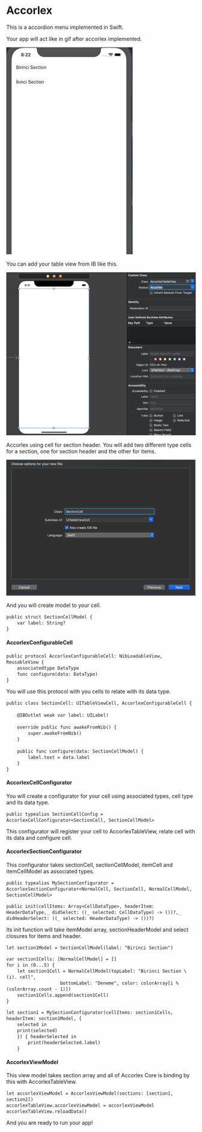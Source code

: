 # Accorlex
This is a accordion menu implemented in Swift.

Your app will act like in gif after accorlex implemented.

![](Resources/accorlex.gif)

You can add your table view from IB like this.

![](Resources/IB-table-view.png)

Accorlex using cell for section header. You will add two different type cells for a section, one for section header and the other for items.

![](Resources/table-view-cell.png)

And you will create model to your cell.

```
public struct SectionCellModel {
    var label: String?
}
```


#### AccorlexConfigurableCell

```
public protocol AccorlexConfigurableCell: NibLoadableView, ReusableView {
    associatedtype DataType
    func configure(data: DataType)
}
```
You will use this protocol with you cells to relate with its data type.

```
public class SectionCell: UITableViewCell, AccorlexConfigurableCell {

    @IBOutlet weak var label: UILabel!

    override public func awakeFromNib() {
        super.awakeFromNib()
    }

    public func configure(data: SectionCellModel) {
        label.text = data.label
    }
}
```


#### AccorlexCellConfigurator

You will create a configurator for your cell using associated types, cell type and its data type.

```
public typealias SectionCellConfig = AccorlexCellConfigurator<SectionCell, SectionCellModel>
```
This configurator will register your cell to AccorlexTableView, relate cell with its data and configure cell.


#### AccorlexSectionConfigurator

This configurator takes sectionCell, sectionCellModel, itemCell and itemCellModel as associated types.

```
public typealias MySectionConfigurator = AccorlexSectionConfigurator<NormalCell, SectionCell, NormalCellModel, SectionCellModel>
```

```
public init(cellItems: Array<CellDataType>, headerItem: HeaderDataType,_ didSelect: ((_ selected: CellDataType) -> ())?,_ didHeaderSelect: ((_ selected: HeaderDataType) -> ())?)
```
Its init function will take itemModel array, sectionHeaderModel and select closures for items and header.


```
let section1Model = SectionCellModel(label: "Birinci Section")
```

```
var section1Cells: [NormalCellModel] = []
for i in (0...5) {
    let section1Cell = NormalCellModel(topLabel: "Birinci Section \(i). cell",
                    bottomLabel: "Deneme", color: colorArray[i % (colorArray.count - 1)])
    section1Cells.append(section1Cell)
}
```

```
let section1 = MySectionConfigurator(cellItems: section1Cells, headerItem: section1Model, {
    selected in
    print(selected)
    }) { headerSelected in
        print(headerSelected.label)
    }
```

#### AccorlexViewModel

This view model takes section array and all of Accorlex Core is binding by this with AccorlexTableView.

```
let accorlexViewModel = AccorlexViewModel(sections: [section1, section2])
accorlexTableView.accorlexViewModel = accorlexViewModel
accorlexTableView.reloadData()
```

And you are ready to run your app!

